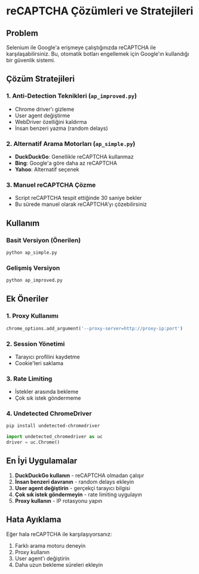 # reCAPTCHA Çözümleri ve Stratejileri

## Problem
Selenium ile Google'a erişmeye çalıştığınızda reCAPTCHA ile karşılaşabilirsiniz. Bu, otomatik botları engellemek için Google'ın kullandığı bir güvenlik sistemi.

## Çözüm Stratejileri

### 1. Anti-Detection Teknikleri (`ap_improved.py`)
- Chrome driver'ı gizleme
- User agent değiştirme
- WebDriver özelliğini kaldırma
- İnsan benzeri yazma (random delays)

### 2. Alternatif Arama Motorları (`ap_simple.py`)
- **DuckDuckGo**: Genellikle reCAPTCHA kullanmaz
- **Bing**: Google'a göre daha az reCAPTCHA
- **Yahoo**: Alternatif seçenek

### 3. Manuel reCAPTCHA Çözme
- Script reCAPTCHA tespit ettiğinde 30 saniye bekler
- Bu sürede manuel olarak reCAPTCHA'yı çözebilirsiniz

## Kullanım

### Basit Versiyon (Önerilen)
```bash
python ap_simple.py
```

### Gelişmiş Versiyon
```bash
python ap_improved.py
```

## Ek Öneriler

### 1. Proxy Kullanımı
```python
chrome_options.add_argument('--proxy-server=http://proxy-ip:port')
```

### 2. Session Yönetimi
- Tarayıcı profilini kaydetme
- Cookie'leri saklama

### 3. Rate Limiting
- İstekler arasında bekleme
- Çok sık istek göndermeme

### 4. Undetected ChromeDriver
```bash
pip install undetected-chromedriver
```

```python
import undetected_chromedriver as uc
driver = uc.Chrome()
```

## En İyi Uygulamalar

1. **DuckDuckGo kullanın** - reCAPTCHA olmadan çalışır
2. **İnsan benzeri davranın** - random delays ekleyin
3. **User agent değiştirin** - gerçekçi tarayıcı bilgisi
4. **Çok sık istek göndermeyin** - rate limiting uygulayın
5. **Proxy kullanın** - IP rotasyonu yapın

## Hata Ayıklama

Eğer hala reCAPTCHA ile karşılaşıyorsanız:
1. Farklı arama motoru deneyin
2. Proxy kullanın
3. User agent'ı değiştirin
4. Daha uzun bekleme süreleri ekleyin 